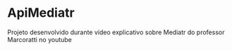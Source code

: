 # ApiMediatr
Projeto desenvolvido durante vídeo explicativo sobre Mediatr do professor Marcoratti no youtube
